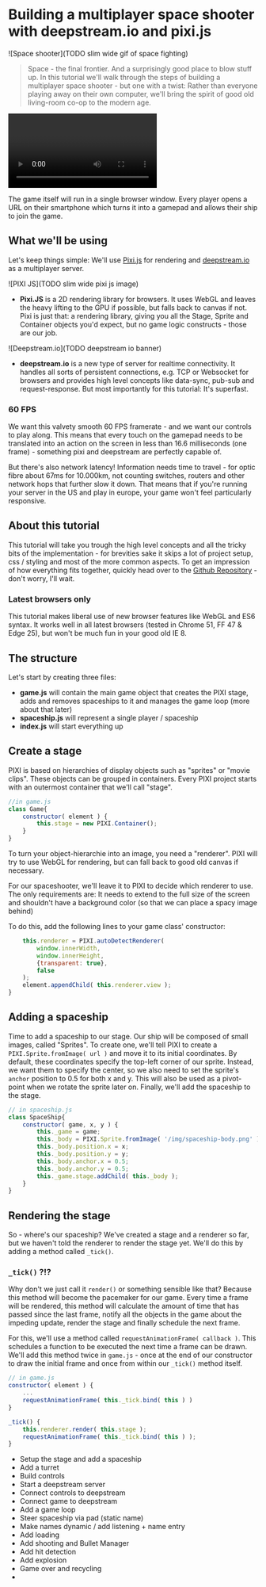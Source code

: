 # Building a multiplayer space shooter with deepstream.io and pixi.js

![Space shooter](TODO slim wide gif of space fighting)

> Space - the final frontier. And a surprisingly good place to blow stuff up. In this tutorial we'll walk through the steps of building a multiplayer space shooter - but one with a twist: Rather than everyone playing away on their own computer, we'll bring the spirit of good old living-room co-op to the modern age.

<video>TODO Video of people playing the game</video>

The game itself will run in a single browser window. Every player opens a URL on their smartphone which turns it into a gamepad and allows their ship to join the game.

## What we'll be using
Let's keep things simple: We'll use [Pixi.js](http://www.pixijs.com/) for rendering and [deepstream.io](https://deepstream.io/)  as a multiplayer server.

![PIXI JS](TODO slim wide pixi js image)
- **Pixi.JS** is a 2D rendering library for browsers. It uses WebGL and leaves the heavy lifting to the GPU if possible, but falls back to canvas if not. Pixi is just that: a rendering library, giving you all the Stage, Sprite and Container objects you'd expect, but no game logic constructs - those are our job.

![Deepstream.io](TODO deepstream io banner)
- **deepstream.io** is a new type of server for realtime connectivity. It handles all sorts of persistent connections, e.g. TCP or Websocket for browsers and provides high level concepts like data-sync, pub-sub and request-response. But most importantly for this tutorial: It's superfast.

### 60 FPS
We want this valvety smooth 60 FPS framerate - and we want our controls to play along. This means that every touch on the gamepad needs to be translated into an action on the screen in less than 16.6 milliseconds (one frame) - something pixi and deepstream are perfectly capable of.

But there's also network latency! Information needs time to travel - for optic fibre about 67ms for 10.000km, not counting switches, routers and other network hops that further slow it down. That means that if you're running your server in the US and play in europe, your game won't feel particularly responsive.

## About this tutorial
This tutorial will take you trough the high level concepts and all the tricky bits of the implementation - for brevities sake it skips a lot of project setup, css / styling and most of the more common aspects. To get an impression of how everything fits together, quickly head over to the [Github Repository](https://github.com/deepstreamIO/ds-demo-spaceshooter) - don't worry, I'll wait.

### Latest browsers only
This tutorial makes liberal use of new browser features like WebGL and ES6 syntax. It works well in all latest browsers (tested in Chrome 51, FF 47 & Edge 25), but won't be much fun in your good old IE 8.

## The structure
Let's start by creating three files:

- **game.js** will contain the main game object that creates the PIXI stage,
adds and removes spaceships to it and manages the game loop (more about that later)
- **spaceship.js** will represent a single player / spaceship
- **index.js** will start everything up

## Create a stage
PIXI is based on hierarchies of display objects such as "sprites" or "movie clips". These objects can be grouped in containers. Every PIXI project starts with an outermost container that we'll call "stage".

```javascript
//in game.js
class Game{
    constructor( element ) {
        this.stage = new PIXI.Container();
    }
}
```
To turn your object-hierarchie into an image, you need a "renderer". PIXI will try to use WebGL for rendering, but can fall back to good old canvas if necessary.

For our spaceshooter, we'll leave it to PIXI to decide which renderer to use. The only requirements are: It needs to extend to the full size of the screen and shouldn't have a background color (so that we can place a spacy image behind)

To do this, add the following lines to your game class' constructor: 

```javascript
    this.renderer = PIXI.autoDetectRenderer(
        window.innerWidth,
        window.innerHeight,
        {transparent: true},
        false
    );
    element.appendChild( this.renderer.view );
}
```


## Adding a spaceship
Time to add a spaceship to our stage. Our ship will be composed of small images, called "Sprites". To create one, we'll tell PIXI to create a `PIXI.Sprite.fromImage( url )` and move it to its initial coordinates. 
By default, these coordinates specify the top-left corner of our sprite. Instead, we want them to specify the center, so we also need to set the sprite's `anchor` position to 0.5 for both x and y. This will also be used as a pivot-point when we rotate the sprite later on. Finally, we'll add the spaceship to the stage.

```javascript
// in spaceship.js
class SpaceShip{
    constructor( game, x, y ) {
        this._game = game;
        this._body = PIXI.Sprite.fromImage( '/img/spaceship-body.png' );
        this._body.position.x = x;
        this._body.position.y = y;
        this._body.anchor.x = 0.5;
        this._body.anchor.y = 0.5;
        this._game.stage.addChild( this._body );
    }
}
```

## Rendering the stage
So - where's our spaceship? We've created a stage and a renderer so far, but we haven't told the renderer to render the stage yet. We'll do this by adding a method called `_tick()`.

### `_tick()` ?!?
Why don't we just call it `render()` or something sensible like that? Because this method will become the pacemaker for our game. Every time a frame will be rendered, this method will calculate the amount of time that has passed since the last frame, notify all the objects in the game about the impeding update, render the stage and finally schedule the next frame.
 
For this, we'll use a method called `requestAnimationFrame( callback )`. This schedules a function to be executed the next time a frame can be drawn. We'll add this method twice in `game.js` - once at the end of our constructor to draw the initial frame and once from within our `_tick()` method itself.

```javascript
// in game.js
constructor( element ) {
    ...
    requestAnimationFrame( this._tick.bind( this ) )
}

_tick() {
    this.renderer.render( this.stage );
    requestAnimationFrame( this._tick.bind( this ) );
}
```



- Setup the stage and add a spaceship
- Add a turret
- Build controls
- Start a deepstream server
- Connect controls to deepstream
- Connect game to deepstream
- Add a game loop
- Steer spaceship via pad (static name)
- Make names dynamic / add listening + name entry
- Add loading
- Add shooting and Bullet Manager
- Add hit detection
- Add explosion
- Game over and recycling
- 